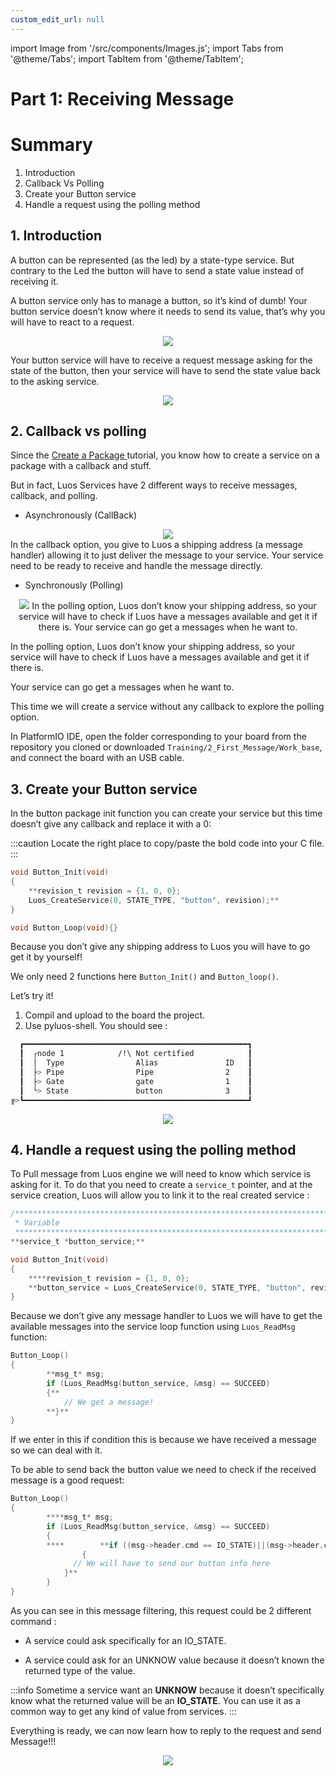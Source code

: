 ```yaml
---
custom_edit_url: null
---
```


import Image from '/src/components/Images.js';
import Tabs from '@theme/Tabs';
import TabItem from '@theme/TabItem';

# Part 1: Receiving Message

# Summary

1. Introduction
2. Callback Vs Polling
3. Create your Button service
4. Handle a request using the polling method

## 1. Introduction

A button can be represented (as the led) by a state-type service. But contrary to the Led the button will have to send a state value instead of receiving it.

A button service only has to manage a button, so it’s kind of dumb! Your button service doesn’t know where it needs to send its value, that’s why you will have to react to a request.

<div align="center">
  <img src ="https://media.giphy.com/media/vRNpn8HOGmpOpPmS7g/giphy.gif" className="gif_tutorial"/>
</div>

Your button service will have to receive a request message asking for the state of the button, then your service will have to send the state value back to the asking service.

<div align="center">
  <Image src="/img/your-first-message/your-first-message-1.png" darkSrc="/img/your-first-message/your-first-message-1-dark.png"/>
</div>

## 2. Callback vs polling

Since the [Create a Package ](/tutorials/your-first-service/create-a-package) tutorial, you know how to create a service on a package with a callback and stuff.

But in fact, Luos Services have 2 different ways to receive messages, callback, and polling.

- Asynchronously (CallBack)
<div align="center">
  <Image src="/img/your-first-message/your-first-message-1-1.png" darkSrc="/img/your-first-message/your-first-message-1-1-dark.png"/>
</div>
In the callback option, you give to Luos a shipping address (a message handler) allowing it to just deliver the message to your service. Your service need to be ready to receive and handle the message directly.

- Synchronously (Polling)
<div align="center">
  <Image src="/img/your-first-message/your-first-message-1-2.png" darkSrc="/img/your-first-message/your-first-message-1-2-dark.png"/>
  In the polling option, Luos don’t know your shipping address, so your service will have to check if Luos have a messages available and get it if there is.
Your service can go get a messages when he want to.
</div>

In the polling option, Luos don’t know your shipping address, so your service will have to check if Luos have a messages available and get it if there is.

Your service can go get a messages when he want to.

This time we will create a service without any callback to explore the polling option.

In PlatformIO IDE, open the folder corresponding to your board from the repository you cloned or downloaded `Training/2_First_Message/Work_base`, and connect the board with an USB cable.

## 3. Create your Button service

In the button package init function you can create your service but this time doesn’t give any callback and replace it with a 0:

:::caution
Locate the right place to copy/paste the bold code into your C file.
:::

```c
void Button_Init(void)
{
    **revision_t revision = {1, 0, 0};
    Luos_CreateService(0, STATE_TYPE, "button", revision);**
}

void Button_Loop(void){}
```

Because you don’t give any shipping address to Luos you will have to go get it by yourself!

We only need 2 functions here `Button_Init()` and `Button_loop()`.

Let’s try it!

1. Compil and upload to the board the project.
2. Use pyluos-shell. You should see :

```bash
  ┏━━━━━━━━━━━━━━━━━━━━━━━━━━━━━━━━━━━━━━━━━━━━━━━━━━┓
  ┃  ╭node 1            /!\ Not certified            ┃
  ┃  │  Type                Alias               ID   ┃
  ┃  ├> Pipe                Pipe                2    ┃
  ┃  ├> Gate                gate                1    ┃
  ┃  ╰> State               button              3    ┃
╔>┗━━━━━━━━━━━━━━━━━━━━━━━━━━━━━━━━━━━━━━━━━━━━━━━━━━┛
```

<div align="center">
  <img src ="https://media.giphy.com/media/26u4lOMA8JKSnL9Uk/giphy.gif" className="gif_tutorial"/>
</div>

## 4. Handle a request using the polling method

To Pull message from Luos engine we will need to know which service is asking for it. To do that you need to create a `service_t` pointer, and at the service creation, Luos will allow you to link it to the real created service :

```c
/*******************************************************************************
 * Variable
 ******************************************************************************/
**service_t *button_service;**
```

```c
void Button_Init(void)
{
    ****revision_t revision = {1, 0, 0};
    **button_service = Luos_CreateService(0, STATE_TYPE, "button", revision);**
}
```

Because we don’t give any message handler to Luos we will have to get the available messages into the service loop function using `Luos_ReadMsg` function:

```c
Button_Loop()
{
		**msg_t* msg;
		if (Luos_ReadMsg(button_service, &msg) == SUCCEED)
		{**
			// We get a message!
		**}**
}
```

If we enter in this if condition this is because we have received a message so we can deal with it.

To be able to send back the button value we need to check if the received message is a good request:

```c
Button_Loop()
{
		****msg_t* msg;
		if (Luos_ReadMsg(button_service, &msg) == SUCCEED)
		{
		****		**if ((msg->header.cmd == IO_STATE)||(msg->header.cmd == UNKNOW)
				{
		      // We will have to send our button info here
		    }**
		}
}
```

As you can see in this message filtering, this request could be 2 different command :

- A service could ask specifically for an IO_STATE.

- A service could ask for an UNKNOW value because it doesn’t known the returned type of the value.

:::info
Sometime a service want an **UNKNOW** because it doesn’t specifically know what the returned value will be an **IO_STATE**. You can use it as a common way to get any kind of value from services.
:::

Everything is ready, we can now learn how to reply to the request and send Message!!!

<div align="center">
  <img src ="https://media.giphy.com/media/BpGWitbFZflfSUYuZ9/giphy.gif" className="gif_tutorial"/>
</div>
